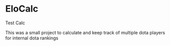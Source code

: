 # EloCalc
Test Calc

This was a small project to calculate and keep track of multiple dota players for internal dota rankings
